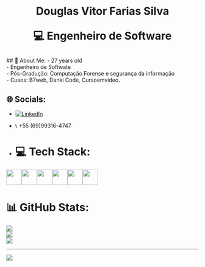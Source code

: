 <h1 align="center">
 Douglas Vitor Farias Silva
  <p> 💻 Engenheiro de Software</p>
</h1>
## 💫 About Me:
- 27 years old<br>
- Engenheiro de Softwate<br>
- Pós-Gradução: Computação Forense e segurança da informação<br>
- Cusos: B7web, Danki Code, Cursoemvideo. 

## 🌐 Socials:
- [![LinkedIn](https://img.shields.io/badge/LinkedIn-%230077B5.svg?logo=linkedin&logoColor=white)](https://www.linkedin.com/in/douglas-vitor-a2b5111a1/)<br>
- &#128222; +55 (69)99316-4747

- # 💻 Tech Stack:
<div style="display: flex;">
  <img src="https://cdn.jsdelivr.net/gh/devicons/devicon/icons/bootstrap/bootstrap-original.svg" height="40px" width="40px">
  <!-- <img src="https://cdn.jsdelivr.net/gh/devicons/devicon/icons/c/c-original.svg" height="40px" width="40px"> -->
  <img src="https://cdn.jsdelivr.net/gh/devicons/devicon/icons/css3/css3-original.svg" height="40px" width="40px">
  <img src="https://cdn.jsdelivr.net/gh/devicons/devicon/icons/git/git-original.svg" height="40px" width="40px">
  <img src="https://cdn.jsdelivr.net/gh/devicons/devicon/icons/github/github-original.svg" height="40px" width="40px">
  <img src="https://cdn.jsdelivr.net/gh/devicons/devicon/icons/html5/html5-original.svg" height="40px" width="40px">
  <img src="https://cdn.jsdelivr.net/gh/devicons/devicon/icons/javascript/javascript-original.svg" height="40px" width="40px">
  <!-- <img src="https://cdn.jsdelivr.net/gh/devicons/devicon/icons/jquery/jquery-original.svg" height="40px" width="40px"> -->
  <!-- <img src="https://cdn.jsdelivr.net/gh/devicons/devicon/icons/nodejs/nodejs-original.svg" height="40px" width="40px"> -->
 <!--  <img src="https://cdn.jsdelivr.net/gh/devicons/devicon/icons/php/php-original.svg" height="40px" width="40px"> -->
  <!-- <img src="https://cdn.jsdelivr.net/gh/devicons/devicon/icons/python/python-original.svg" height="40px" width="40px"> -->
  <!-- <img src="https://cdn.jsdelivr.net/gh/devicons/devicon/icons/react/react-original.svg" height="40px" width="40px"> -->
</div>

# 📊 GitHub Stats:
![](https://github-readme-stats.vercel.app/api/top-langs/?username=vitordouglas&theme=dracula&hide_border=false&include_all_commits=true&count_private=false&layout=compact)<br>
![](https://github-readme-stats.vercel.app/api?username=vitordouglas&theme=dracula&hide_border=false&include_all_commits=true&count_private=false)<br/>
![](https://github-readme-streak-stats.herokuapp.com/?user=vitordouglas&theme=dracula&hide_border=false)<br/>

---
[![](https://visitcount.itsvg.in/api?id=vitordouglas&icon=0&color=3)](https://visitcount.itsvg.in)

<!-- Proudly created with GPRM ( https://gprm.itsvg.in ) -->
